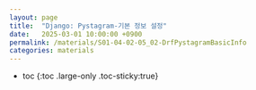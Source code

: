 ```yaml
---
layout: page
title:  "Django: Pystagram-기본 정보 설정"
date:   2025-03-01 10:00:00 +0900
permalink: /materials/S01-04-02-05_02-DrfPystagramBasicInfo
categories: materials
---
```

* toc
{:toc .large-only .toc-sticky:true}
